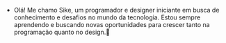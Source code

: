 - Olá! Me chamo Sike, um programador e designer iniciante em busca de conhecimento e desafios no mundo da tecnologia. Estou sempre aprendendo e buscando novas oportunidades para crescer tanto na programação quanto no design.👾
